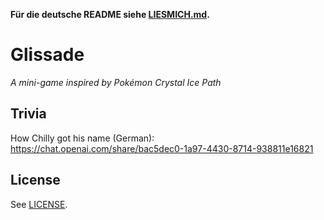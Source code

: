 **Für die deutsche README siehe [LIESMICH.md](LIESMICH.md).**

# Glissade

*A mini-game inspired by Pokémon Crystal Ice Path*


## Trivia

How Chilly got his name (German): https://chat.openai.com/share/bac5dec0-1a97-4430-8714-938811e16821 

## License

See [LICENSE](LICENSE).
